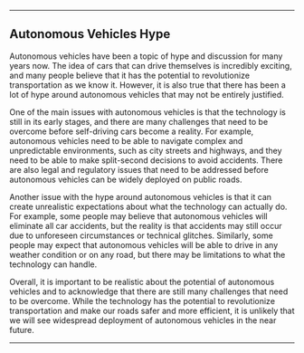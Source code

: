 
---

## Autonomous Vehicles Hype

Autonomous vehicles have been a topic of hype and discussion for many years now. The idea of cars that can drive themselves is incredibly exciting, and many people believe that it has the potential to revolutionize transportation as we know it. However, it is also true that there has been a lot of hype around autonomous vehicles that may not be entirely justified.

One of the main issues with autonomous vehicles is that the technology is still in its early stages, and there are many challenges that need to be overcome before self-driving cars become a reality. For example, autonomous vehicles need to be able to navigate complex and unpredictable environments, such as city streets and highways, and they need to be able to make split-second decisions to avoid accidents. There are also legal and regulatory issues that need to be addressed before autonomous vehicles can be widely deployed on public roads.

Another issue with the hype around autonomous vehicles is that it can create unrealistic expectations about what the technology can actually do. For example, some people may believe that autonomous vehicles will eliminate all car accidents, but the reality is that accidents may still occur due to unforeseen circumstances or technical glitches. Similarly, some people may expect that autonomous vehicles will be able to drive in any weather condition or on any road, but there may be limitations to what the technology can handle.

Overall, it is important to be realistic about the potential of autonomous vehicles and to acknowledge that there are still many challenges that need to be overcome. While the technology has the potential to revolutionize transportation and make our roads safer and more efficient, it is unlikely that we will see widespread deployment of autonomous vehicles in the near future.

---